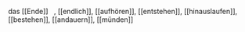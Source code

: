 das [[Ende]]  
, [[endlich]], [[aufhören]], [[entstehen]], [[hinauslaufen]], [[bestehen]], [[andauern]], [[münden]]